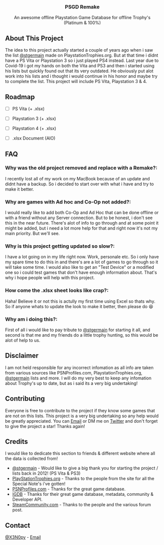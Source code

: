 <!-- HEADER -->
<h3 align="center">PSGD Remake</h3>
<p align="center">
An awesome offline Playstation Game Database for offline Trophy's (Platinum & 100%)
</p>


<!-- ABOUT THE PROJECT -->
## About This Project

The idea to this project actually started a couple of years ago when i saw the list [@stgermain](https://www.playstationtrophies.org/forum/profile/24209-stgermain/) made on PlaystationTrophies.org. But at that time i didnt have a PS Vita or Playstation 3 so i just played PS4 instead. Last year due to Covid-19 i got my hands on both the Vita and PS3 and then i started using his lists but quickly found out that its very outdated. He obviously put alot work into his lists and i thought i would continue in his honor and maybe try to complete the list. This project will include PS Vita, Playstation 3 & 4.



<!-- ROADMAP -->
## Roadmap

- [ ] PS Vita (+ .xlsx)
- [ ] Playstation 3 (+ .xlsx)
- [ ] Playstation 4 (+ .xlsx)
- [ ] .xlsx Document (AIO)



<!-- FAQ -->
## FAQ

### Why was the old project removed and replace with a Remake?:
I recently lost all of my work on my MacBook because of an update and didnt have a backup. So i decided to start over with what i have and try to make it better.
### Why are games with Ad hoc and Co-Op not added?:
I would really like to add both Co-Op and Ad Hoc that can be done offline or with a friend without any Server connection. But to be honest, i don't see this in the near future. There's alot of info to go through and at some point it might be added, but i need a lot more help for that and right now it's not my main priority. But we'll see.
### Why is this project getting updated so slow?:
I have a lot going on in my life right now. Work, personale etc. So i only have my spare time to do this in and there's are a lot of games to go through so it will take some time. I would also like to get an "Test Device" or a modified one so i could test games that don't have enough information about. That's why i hope people will help with this project.
### How come the .xlsx sheet looks like crap?:
Haha! Believe it or not this is actully my first time using Excel so thats why. So if anyone whats to update the look to make it better, then please do 😆
### Why am i doing this?:
First of all i would like to pay tribute to [@stgermain](https://www.playstationtrophies.org/forum/profile/24209-stgermain/) for starting it all, and second is that me and my friends do a little trophy hunting, so this would be alot of help to us.



<!-- DISCLAIMER -->
## Disclaimer

I am not held responsible for any incorrect infomation as all info are taken from various sources like PSNProfiles.com, PlaystationTrophies.org, [@stgermain](https://www.playstationtrophies.org/forum/profile/24209-stgermain/) lists and more. I will do my very best to keep any infomation about Trophy's up to date, but as i said its a very big undertaking!



<!-- CONTRIBUTING -->
## Contributing

Everyone is free to contribute to the project if they know some games that are not on this lists. This project is a very big undertaking so any help would be greatly appreciated. You can [Email](nmz@keemail.me) or DM me on [Twitter](https://twitter.com/X3N0py) and don't forget to give the project a star! Thanks again!



<!-- CREDITS -->
## Credits

I would like to dedicate this section to friends & different website where all the data is collected from!

* [@stgermain](https://www.playstationtrophies.org/forum/profile/24209-stgermain/) - Would like to give a big thank you for starting the project / lists back in 2012! (PS Vita & PS3)
* [PlayStationTrophies.org](https://www.playstationtrophies.org/) - Thanks to the people from the site for all the Special Note's i've gotten!
* [PSNProfiles.com](https://www.psnprofiles.com) - Thanks for the great game database.
* [IGDB](https://www.igdb.com) - Thanks for their great game database, metadata, community & Developer API.
* [SteamCommunity.com](https://steamcommunity.com) - Thanks to the people and the various forum post.



<!-- CONTACT -->
## Contact

[@X3N0py](https://twitter.com/X3N0py) - [Email](nmz@keemail.me)
